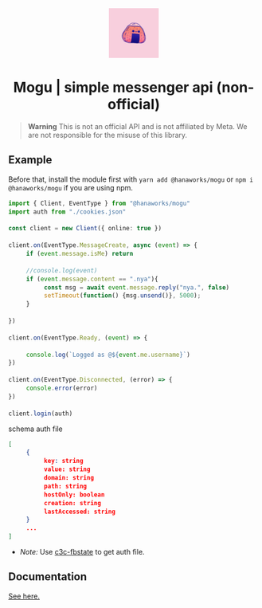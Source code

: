 <div align="center">
<img src="https://github.com/miruchigawa/mogu/blob/main/assets/icon.png" width="100px" alt="icon.png" />
<h1>Mogu | simple messenger api (non-official) </h1>
</div>

> **Warning**
> This is not an official API and is not affiliated by Meta. We are not responsible for the misuse of this library.

## Example
Before that, install the module first with `yarn add @hanaworks/mogu` or `npm i @hanaworks/mogu` if you are using npm.

``` ts
import { Client, EventType } from "@hanaworks/mogu"
import auth from "./cookies.json"

const client = new Client({ online: true })

client.on(EventType.MessageCreate, async (event) => {
     if (event.message.isMe) return
     
     //console.log(event)
     if (event.message.content == ".nya"){
          const msg = await event.message.reply("nya.", false)
          setTimeout(function() {msg.unsend()}, 5000);
     }

})

client.on(EventType.Ready, (event) => {
     
     console.log(`Logged as @${event.me.username}`)
})

client.on(EventType.Disconnected, (error) => {
     console.error(error)
})

client.login(auth)
```

schema auth file

```json
[
     {
          key: string
          value: string
          domain: string
          path: string
          hostOnly: boolean
          creation: string
          lastAccessed: string
     }
     ...
]
```

- *Note:* Use [c3c-fbstate](https://github.com/c3cbot/c3c-fbstate) to get auth file.

## Documentation
[See here.](https://miruchigawa.github.io/mogu/)